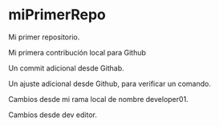 # miPrimerRepo

Mi primer repositorio.

Mi primera contribución local para Github

Un commit adicional desde Githab.

Un ajuste adicional desde Github, para verificar un comando.

Cambios desde mi rama local de nombre developer01.

Cambios desde dev editor.